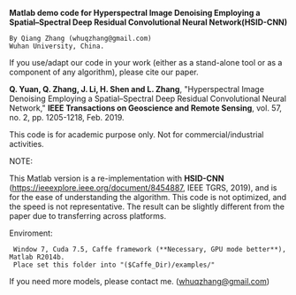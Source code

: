 **Matlab demo code for Hyperspectral Image Denoising Employing a Spatial–Spectral Deep Residual Convolutional Neural Network(HSID-CNN)**

    By Qiang Zhang (whuqzhang@gmail.com)
    Wuhan University, China.

If you use/adapt our code in your work (either as a stand-alone tool or as a component of any algorithm), please cite our paper. 

**Q. Yuan, Q. Zhang, J. Li, H. Shen and L. Zhang**, "Hyperspectral Image Denoising Employing a Spatial–Spectral Deep Residual Convolutional Neural Network," **IEEE Transactions on Geoscience and Remote Sensing**, vol. 57, no. 2, pp. 1205-1218, Feb. 2019.

This code is for academic purpose only. Not for commercial/industrial activities.

NOTE:

This Matlab version is a re-implementation with **HSID-CNN** (https://ieeexplore.ieee.org/document/8454887, IEEE TGRS, 2019), and is for the ease of understanding the algorithm. This code is not optimized, and the speed is not representative. The result can be slightly different from the paper due to transferring across platforms.

Enviroment:

     Window 7, Cuda 7.5, Caffe framework (**Necessary, GPU mode better**), Matlab R2014b. 
     Place set this folder into "($Caffe_Dir)/examples/"

If you need more models, please contact me. (whuqzhang@gmail.com)
